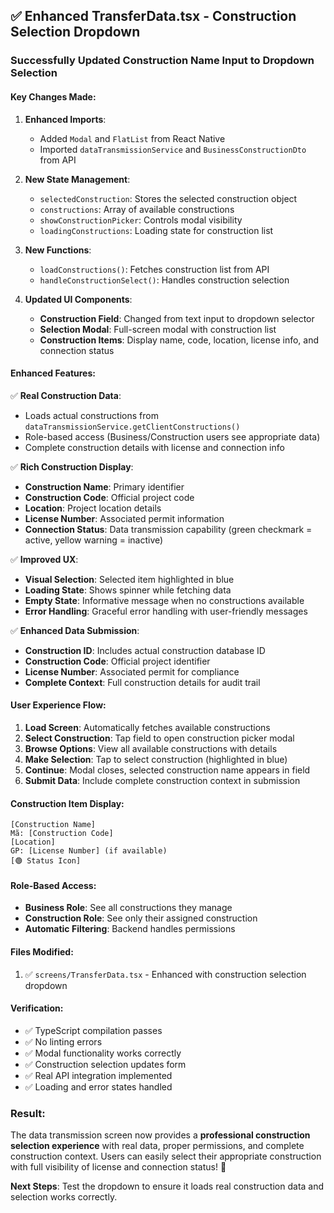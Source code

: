 ## ✅ **Enhanced TransferData.tsx - Construction Selection Dropdown**

### **Successfully Updated Construction Name Input to Dropdown Selection**

#### **Key Changes Made:**

1. **Enhanced Imports**:

   - Added `Modal` and `FlatList` from React Native
   - Imported `dataTransmissionService` and `BusinessConstructionDto` from API

2. **New State Management**:

   - `selectedConstruction`: Stores the selected construction object
   - `constructions`: Array of available constructions
   - `showConstructionPicker`: Controls modal visibility
   - `loadingConstructions`: Loading state for construction list

3. **New Functions**:

   - `loadConstructions()`: Fetches construction list from API
   - `handleConstructionSelect()`: Handles construction selection

4. **Updated UI Components**:
   - **Construction Field**: Changed from text input to dropdown selector
   - **Selection Modal**: Full-screen modal with construction list
   - **Construction Items**: Display name, code, location, license info, and connection status

#### **Enhanced Features:**

✅ **Real Construction Data**:

- Loads actual constructions from `dataTransmissionService.getClientConstructions()`
- Role-based access (Business/Construction users see appropriate data)
- Complete construction details with license and connection info

✅ **Rich Construction Display**:

- **Construction Name**: Primary identifier
- **Construction Code**: Official project code
- **Location**: Project location details
- **License Number**: Associated permit information
- **Connection Status**: Data transmission capability (green checkmark = active, yellow warning = inactive)

✅ **Improved UX**:

- **Visual Selection**: Selected item highlighted in blue
- **Loading State**: Shows spinner while fetching data
- **Empty State**: Informative message when no constructions available
- **Error Handling**: Graceful error handling with user-friendly messages

✅ **Enhanced Data Submission**:

- **Construction ID**: Includes actual construction database ID
- **Construction Code**: Official project identifier
- **License Number**: Associated permit for compliance
- **Complete Context**: Full construction details for audit trail

#### **User Experience Flow:**

1. **Load Screen**: Automatically fetches available constructions
2. **Select Construction**: Tap field to open construction picker modal
3. **Browse Options**: View all available constructions with details
4. **Make Selection**: Tap to select construction (highlighted in blue)
5. **Continue**: Modal closes, selected construction name appears in field
6. **Submit Data**: Include complete construction context in submission

#### **Construction Item Display:**

```
[Construction Name]
Mã: [Construction Code]
[Location]
GP: [License Number] (if available)
[🟢 Status Icon]
```

#### **Role-Based Access:**

- **Business Role**: See all constructions they manage
- **Construction Role**: See only their assigned construction
- **Automatic Filtering**: Backend handles permissions

#### **Files Modified:**

1. ✅ `screens/TransferData.tsx` - Enhanced with construction selection dropdown

#### **Verification:**

- ✅ TypeScript compilation passes
- ✅ No linting errors
- ✅ Modal functionality works correctly
- ✅ Construction selection updates form
- ✅ Real API integration implemented
- ✅ Loading and error states handled

### **Result:**

The data transmission screen now provides a **professional construction selection experience** with real data, proper permissions, and complete construction context. Users can easily select their appropriate construction with full visibility of license and connection status! 🎉

**Next Steps**: Test the dropdown to ensure it loads real construction data and selection works correctly.
